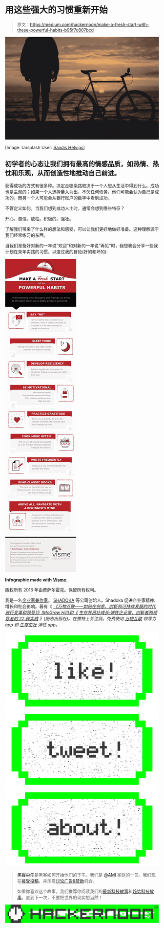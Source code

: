 # 用这些强大的习惯重新开始

> 原文：<https://medium.com/hackernoon/make-a-fresh-start-with-these-powerful-habits-b95f7c807bcd>

![](img/16cf79da91adddf131e1fecbe1cdd6db.png)

[Image: Unsplash User: [Sandis Helvigs](https://unsplash.com/@sandishelvigs)]

## 初学者的心态让我们拥有最高的情感品质，如热情、热忱和乐观，从而创造性地推动自己前进。

获得成功的方式有很多种。决定走哪条路取决于一个人想从生活中得到什么。成功也是主观的；如果一个人选择量入为出，不欠任何债务，他们可能会认为自己是成功的，而另一个人可能会从银行账户的数字中看到成功。

不管定义如何，当我们想到成功人士时，通常会想到哪些特征？

开心。自信。放松。积极的。强壮。

了解我们带来了什么样的想法和感受，可以让我们更好地做好准备。这种理解源于我们经常练习的东西。

当我们准备好对新的一年说“欢迎”和对新的一年说“再见”时，我想我会分享一些我计划在来年实践的习惯，以度过我的冒险(好的和坏的):

![](img/d8558ff32a66d92f0bd45d3b10df2b89.png)

**Infographic made with** [**Visme**](http://www.visme.co/)**.**

版权所有 2016 年由费萨尔霍克。保留所有权利。

我是一名[企业家兼作家](http://faisalhoque.com/speaking/)。 [SHADOKA](http://shadoka.com/) 等公司创始人。Shadoka 促进企业家精神、增长和社会影响。著有《 [*《万物互联——如何在创意、创新和可持续发展的时代进行变革和领导》》(McGraw Hill)和《*](http://www.amazon.com/Everything-Connects-Creativity-Innovation-Sustainability/dp/0071830758/ref=sr_1_1?ie=UTF8&qid=1376488798&sr=8-1&keywords=everything+connects%2Bfaisal+hoque) *[*生存并茁壮成长:弹性企业家、创新者和领导者的 27 种实践*](http://survivetothrive.pub/) 》(励志出版社)。在推特上关注我。*免费使用* [*万物互联*](http://app.everythingconnectsthebook.com/login.php) *领导力 app 和* [*生存茁壮*](http://app.survivetothrive.pub/login.php) *弹性 app。**

[![](img/50ef4044ecd4e250b5d50f368b775d38.png)](http://bit.ly/HackernoonFB)[![](img/979d9a46439d5aebbdcdca574e21dc81.png)](https://goo.gl/k7XYbx)[![](img/2930ba6bd2c12218fdbbf7e02c8746ff.png)](https://goo.gl/4ofytp)

> [黑客中午](http://bit.ly/Hackernoon)是黑客如何开始他们的下午。我们是 [@AMI](http://bit.ly/atAMIatAMI) 家庭的一员。我们现在[接受投稿](http://bit.ly/hackernoonsubmission)，并乐意[讨论广告&赞助](mailto:partners@amipublications.com)机会。
> 
> 如果你喜欢这个故事，我们推荐你阅读我们的[最新科技故事](http://bit.ly/hackernoonlatestt)和[趋势科技故事](https://hackernoon.com/trending)。直到下一次，不要把世界的现实想当然！

![](img/be0ca55ba73a573dce11effb2ee80d56.png)